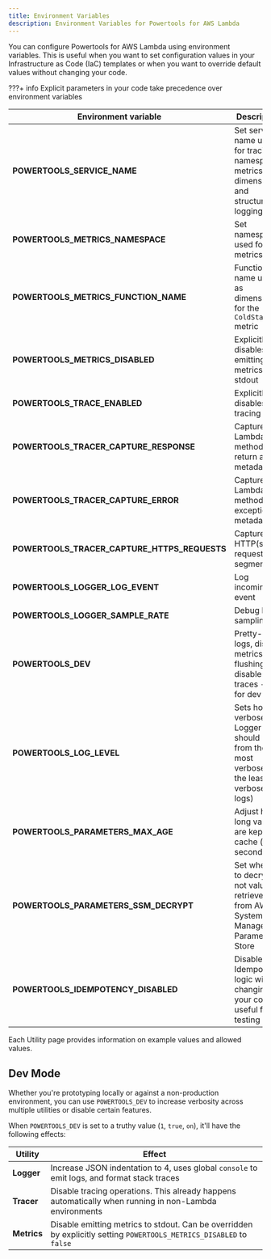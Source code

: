 ```yaml
---
title: Environment Variables
description: Environment Variables for Powertools for AWS Lambda
---
```


<!-- markdownlint-disable MD043 -->

You can configure Powertools for AWS Lambda using environment variables. This is useful when you want to set configuration values in your Infrastructure as Code (IaC) templates or when you want to override default values without changing your code.

???+ info
    Explicit parameters in your code take precedence over environment variables

| Environment variable                         | Description                                                                              | Utility                                | Default                                         |
| -------------------------------------------- |------------------------------------------------------------------------------------------| -------------------------------------- |------------------------------------------------|
| **POWERTOOLS_SERVICE_NAME**                  | Set service name used for tracing namespace, metrics dimension and structured logging    | All                                    | `service_undefined`                             |
| **POWERTOOLS_METRICS_NAMESPACE**             | Set namespace used for metrics                                                           | [Metrics](features/metrics.md)         | `default_namespace`                             |
| **POWERTOOLS_METRICS_FUNCTION_NAME**         | Function name used as dimension for the `ColdStart` metric                               | [Metrics](features/metrics.md)         | [See docs](features/metrics.md#setting-function-name) |
| **POWERTOOLS_METRICS_DISABLED**              | Explicitly disables emitting metrics to stdout                                           | [Metrics](features/metrics.md)         | `false`                                          |
| **POWERTOOLS_TRACE_ENABLED**                 | Explicitly disables tracing                                                              | [Tracer](features/tracer.md)           | `true`                                          |
| **POWERTOOLS_TRACER_CAPTURE_RESPONSE**       | Capture Lambda or method return as metadata.                                             | [Tracer](features/tracer.md)           | `true`                                          |
| **POWERTOOLS_TRACER_CAPTURE_ERROR**          | Capture Lambda or method exception as metadata.                                          | [Tracer](features/tracer.md)           | `true`                                          |
| **POWERTOOLS_TRACER_CAPTURE_HTTPS_REQUESTS** | Capture HTTP(s) requests as segments.                                                    | [Tracer](features/tracer.md)           | `true`                                          |
| **POWERTOOLS_LOGGER_LOG_EVENT**              | Log incoming event                                                                       | [Logger](features/logger.md)           | `false`                                         |
| **POWERTOOLS_LOGGER_SAMPLE_RATE**            | Debug log sampling                                                                       | [Logger](features/logger.md)           | `0`                                             |
| **POWERTOOLS_DEV**                           | Pretty-print logs, disable metrics flushing, and disable traces - use for dev only       | See section below                      | `false`                                         |
| **POWERTOOLS_LOG_LEVEL**                     | Sets how verbose Logger should be, from the most verbose to the least verbose (no logs)  | [Logger](features/logger.md)           | `INFO`                                          |
| **POWERTOOLS_PARAMETERS_MAX_AGE**            | Adjust how long values are kept in cache (in seconds)                                    | [Parameters](features/parameters.md)   | `5`                                             |
| **POWERTOOLS_PARAMETERS_SSM_DECRYPT**        | Set whether to decrypt or not values retrieved from AWS Systems Manager Parameters Store | [Parameters](features/parameters.md)   | `false`                                         |
| **POWERTOOLS_IDEMPOTENCY_DISABLED**          | Disable the Idempotency logic without changing your code, useful for testing             | [Idempotency](features/idempotency.md) | `false`                                         |

Each Utility page provides information on example values and allowed values.

## Dev Mode

Whether you're prototyping locally or against a non-production environment, you can use `POWERTOOLS_DEV` to increase verbosity across multiple utilities or disable certain features.

When `POWERTOOLS_DEV` is set to a truthy value (`1`, `true`, `on`), it'll have the following effects:

| Utility           | Effect                                                                                                                |
| ----------------- | --------------------------------------------------------------------------------------------------------------------- |
| **Logger**        | Increase JSON indentation to 4, uses global `console` to emit logs, and format stack traces                           |
| **Tracer**        | Disable tracing operations. This already happens automatically when running in non-Lambda environments                |
| **Metrics**       | Disable emitting metrics to stdout. Can be overridden by explicitly setting `POWERTOOLS_METRICS_DISABLED` to `false`  |
